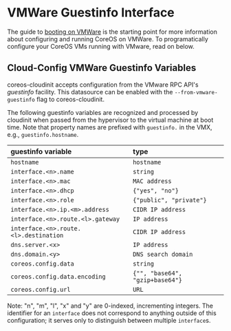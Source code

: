 # VMWare Guestinfo Interface

The guide to [booting on VMWare][bootvmware] is the starting point for more
information about configuring and running CoreOS on VMWare. To programatically configure your CoreOS VMs running with VMware, read on below.

## Cloud-Config VMWare Guestinfo Variables

coreos-cloudinit accepts configuration from the VMware RPC API's *guestinfo*
facility. This datasource can be enabled with the `--from-vmware-guestinfo`
flag to coreos-cloudinit.

The following guestinfo variables are recognized and processed by cloudinit
when passed from the hypervisor to the virtual machine at boot time. Note that
property names are prefixed with `guestinfo.` in the VMX, e.g., `guestinfo.hostname`.

|            guestinfo variable             |              type               |
|:--------------------------------------|:--------------------------------|
| `hostname`                            | `hostname`                      |
| `interface.<n>.name`                  | `string`                        |
| `interface.<n>.mac`                   | `MAC address`                   |
| `interface.<n>.dhcp`                  | `{"yes", "no"}`                 |
| `interface.<n>.role`                  | `{"public", "private"}`         |
| `interface.<n>.ip.<m>.address`        | `CIDR IP address`               |
| `interface.<n>.route.<l>.gateway`     | `IP address`                    |
| `interface.<n>.route.<l>.destination` | `CIDR IP address`               |
| `dns.server.<x>`                      | `IP address`                    |
| `dns.domain.<y>`                      | `DNS search domain`             |
| `coreos.config.data`                  | `string`                        |
| `coreos.config.data.encoding`         | `{"", "base64", "gzip+base64"}` |
| `coreos.config.url`                   | `URL`                           |

Note: "n", "m", "l", "x" and "y" are 0-indexed, incrementing integers. The
identifier for an `interface` does not correspond to anything outside of this
configuration; it serves only to distinguish between multiple `interface`s.

[bootvmware]: https://github.com/coreos/docs/blob/master/os/booting-on-vmware.md
